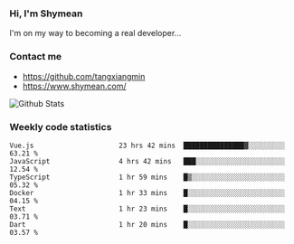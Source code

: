 ### Hi, I'm Shymean

I'm on my way to becoming a real developer...

### Contact me

- <https://github.com/tangxiangmin>
- <https://www.shymean.com/>

![Github Stats](https://github-readme-stats.vercel.app/api?username=tangxiangmin&show_icons=true&theme=dark)


###  Weekly code statistics

<!--START_SECTION:waka-->

```text
Vue.js                     23 hrs 42 mins  ███████████████▓░░░░░░░░░   63.21 %
JavaScript                 4 hrs 42 mins   ███░░░░░░░░░░░░░░░░░░░░░░   12.54 %
TypeScript                 1 hr 59 mins    █▒░░░░░░░░░░░░░░░░░░░░░░░   05.32 %
Docker                     1 hr 33 mins    █░░░░░░░░░░░░░░░░░░░░░░░░   04.15 %
Text                       1 hr 23 mins    █░░░░░░░░░░░░░░░░░░░░░░░░   03.71 %
Dart                       1 hr 20 mins    █░░░░░░░░░░░░░░░░░░░░░░░░   03.57 %
```

<!--END_SECTION:waka-->